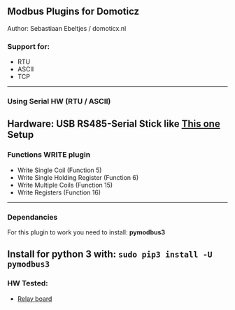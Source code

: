 ## Modbus Plugins for Domoticz
Author: Sebastiaan Ebeltjes / domoticx.nl

### Support for:
* RTU
* ASCII
* TCP
-----
### Using Serial HW (RTU / ASCII)
Hardware: USB RS485-Serial Stick like **[This one](http://domoticx.nl/webwinkel/index.php?route=product/product&product_id=386)**
Setup
-----
### Functions WRITE plugin
* Write Single Coil (Function 5)
* Write Single Holding Register (Function 6)
* Write Multiple Coils (Function 15)
* Write Registers (Function 16)
-----
### Dependancies
For this plugin to work you need to install: **pymodbus3**

Install for python 3 with: ```sudo pip3 install -U pymodbus3```
-----
### HW Tested:
* [Relay board](http://domoticx.com/modbus-relaisbord/)
